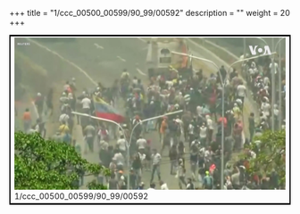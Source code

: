 +++
title = "1/ccc_00500_00599/90_99/00592"
description = ""
weight = 20
+++

<table style="border:2px solid black;max-width:800px;max-height:800px;" 
><tr><td>
<img class="center-fit-jpg"
src="/jpg_/aaa_20190430_NxaOmWaI8sI_00591.jpg">
1/ccc_00500_00599/90_99/00592
</img></td></tr></table>
